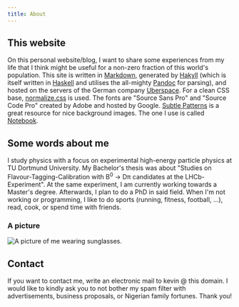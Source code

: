 ```yaml
---
title: About
---
```

## This website
On this personal website/blog, I want to share some experiences from my life that I think might be useful for a non-zero fraction of this world's population. This site is written in [Markdown](https://daringfireball.net/projects/markdown/), generated by [Hakyll](http://jaspervdj.be/hakyll/) (which is itself written in [Haskell](http://www.haskell.org/) and utilises the all-mighty [Pandoc](http://johnmacfarlane.net/pandoc/) for parsing), and hosted on the servers of the German company [Uberspace](https://uberspace.de/). For a clean CSS base, [normalize.css](http://necolas.github.io/normalize.css/) is used. The fonts are "Source Sans Pro" and "Source Code Pro" created by Adobe and hosted by Google. [Subtle Patterns](http://subtlepatterns.com/) is a great resource for nice background images. The one I use is called [Notebook](http://subtlepatterns.com/notebook/).

## Some words about me
I study physics with a focus on experimental high-energy particle physics at TU Dortmund University. My Bachelor's thesis was about "Studies on Flavour-Tagging-Calibration with B<sup>0</sup> → Dπ candidates at the LHCb-Experiment". At the same experiment, I am currently working towards a Master's degree. Afterwards, I plan to do a PhD in said field. When I'm not working or programming, I like to do sports (running, fitness, football, …), read, cook, or spend time with friends.

### A picture
![A picture of me wearing sunglasses.](https://www.gravatar.com/avatar/4c6b605bb8fc7b87e22943dfc422b4cd?s=400)

## Contact
If you want to contact me, write an electronic mail to kevin @ this domain. I would like to kindly ask you to not bother my spam filter with advertisements, business proposals, or Nigerian family fortunes. Thank you!

